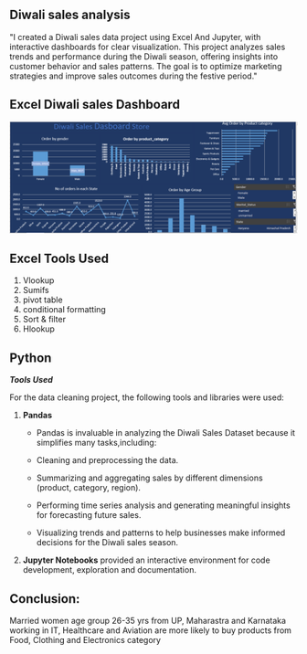 ##  Diwali sales analysis


"I created a Diwali sales data project using Excel And Jupyter, with interactive dashboards for clear visualization. This project analyzes sales trends and performance during the Diwali season, offering insights into customer behavior and sales patterns. The goal is to optimize marketing strategies and improve sales outcomes during the festive period."

## Excel Diwali sales Dashboard 

![Excel dashboard](<./Diwali_sales Dashboard.png>)

 ## Excel Tools Used
 1. Vlookup
 2. Sumifs
 3. pivot table
 4. conditional formatting
 5. Sort & filter
 7. Hlookup 


## Python

***Tools Used***

For the data cleaning project, the following tools and libraries were used:


1. **Pandas** 
   - Pandas is invaluable in analyzing the Diwali Sales Dataset because it simplifies many tasks,including:

   - Cleaning and preprocessing the data.
    - Summarizing and aggregating sales by different dimensions (product, category, region).
    - Performing time series analysis and generating meaningful insights for forecasting future sales.
    - Visualizing trends and patterns to help businesses make informed decisions for the Diwali sales season.

3. **Jupyter Notebooks**  provided an interactive environment for code development, exploration and documentation.

## Conclusion:

Married women age group 26-35 yrs from UP, Maharastra and Karnataka working in IT, Healthcare and Aviation are more likely to buy products from Food, Clothing and Electronics category




